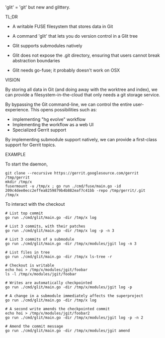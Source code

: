 'glit' = 'git' but new and glittery.


TL;DR

* A writable FUSE filesystem that stores data in Git

* A command 'glit' that lets you do version control in a Glit tree

* Glit supports submodules natively

* Glit does not expose the .git directory, ensuring that users cannot break abstraction boundaries

* Glit needs go-fuse; it probably doesn't work on OSX


VISION

By storing all data in Git (and doing away with the worktree and
index), we can provide a filesystem-in-the-cloud that only needs a git
storage service.

By bypassing the Git command-line, we can control the entire user-experience. This opens possibilities such as:

* implementing "hg evolve" workflow
* Implementing the workflow as a web UI
* Specialized Gerrit support

By implementing submodule support natively, we can provide a first-class support for Gerrit topics.



EXAMPLE

To start the daemon,

```
git clone --recursive https://gerrit.googlesource.com/gerrit /tmp/gerrit
mkdir /tmp/x
fusermount -u /tmp/x ; go run ./cmd/fuse/main.go -id 209c4dee0ecc2effea8259879b4b882eaf7c41bb -repo /tmp/gerrit/.git  /tmp/x
```

To interact with the checkout

```
# List top commit
go run ./cmd/glit/main.go -dir /tmp/x log

# List 3 commits, with their patches
go run ./cmd/glit/main.go -dir /tmp/x log -p -n 3

# List 3 commits of a submodule
go run ./cmd/glit/main.go -dir /tmp/x/modules/jgit log -n 3

# List files in tree
go run ./cmd/glit/main.go -dir /tmp/x ls-tree -r

# Checkout is writable
echo hoi > /tmp/x/modules/jgit/foobar
ls -l /tmp/x/modules/jgit/foobar

# Writes are automatically checkpointed
go run ./cmd/glit/main.go -dir /tmp/x/modules/jgit log -p

# A change in a submodule immediately affects the superproject
go run ./cmd/glit/main.go -dir /tmp/x log

# A second write amends the checkpointed commit
echo hoi > /tmp/x/modules/jgit/foobar2
go run ./cmd/glit/main.go -dir /tmp/x/modules/jgit log -p -n 2

# Amend the commit message
go run ./cmd/glit/main.go -dir /tmp/x/modules/jgit amend
```






